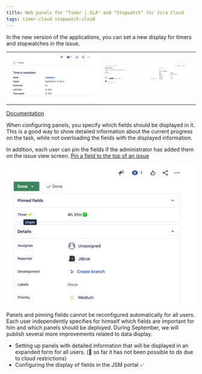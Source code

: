```yaml
---
title: Web panels for "Timer | SLA" and "Stopwatch" for Jira Cloud
tags: timer-cloud stopwatch-cloud
---
```


In the new version of the applications, you can set a new display for timers and stopwatches in the issue. 

<table>
<tr>
<td><a href="/uploads/timer-cloud/web-panel-1.png"><img src="/uploads/timer-cloud/web-panel-1.png" loading="lazy"></a></td>
<td><a href="/uploads/timer-cloud/web-panel-2.png"><img src="/uploads/timer-cloud/web-panel-2.png" loading="lazy"></a></td>
</tr>
</table>

[Documentation](/docs/timer-cloud/web-panel/)

When configuring panels, you specify which fields should be displayed in it.
This is a good way to show detailed information about the current progress on the task, while not overloading the fields with the displayed information.

In addition, each user can pin the fields if the administrator has added them on the issue view screen.
[Pin a field to the top of an issue](https://support.atlassian.com/jira-software-cloud/docs/pin-a-field-to-the-top-of-an-issue/)

<a href="/uploads/timer-cloud/pinned-field.png"><img src="/uploads/timer-cloud/pinned-field.png" loading="lazy"></a>

Panels and pinning fields cannot be reconfigured automatically for all users. Each user independently specifies for himself which fields are important for him and which panels should be deployed.
During September, we will publish several more improvements related to data display.
* Setting up panels with detailed information that will be displayed in an expanded form for all users. (🤔 so far it has not been possible to do due to cloud restrictions)
* Configuring the display of fields in the JSM portal ✅



